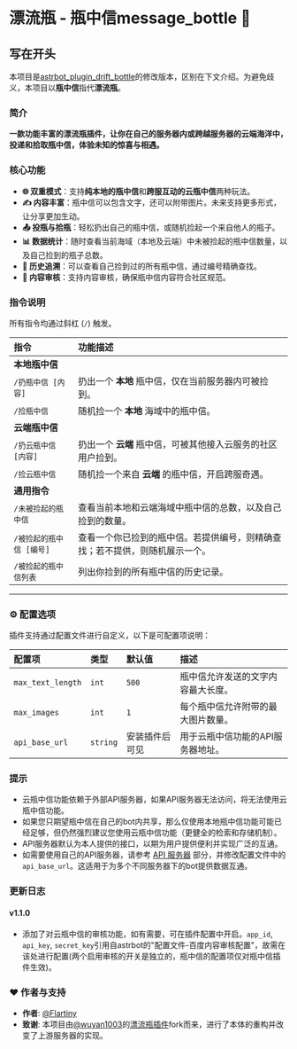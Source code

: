 # 漂流瓶 - 瓶中信message_bottle 💌

## 写在开头

本项目是[astrbot_plugin_drift_bottle](https://github.com/wuyan1003/astrbot_plugin_drift_bottle)的修改版本，区别在下文介绍。为避免歧义，本项目以**瓶中信**指代**漂流瓶**。

### 简介

**一款功能丰富的漂流瓶插件，让你在自己的服务器内或跨越服务器的云端海洋中，投递和拾取瓶中信，体验未知的惊喜与相遇。**

### 核心功能

- **🌐 双重模式**：支持**纯本地的瓶中信**和**跨服互动的云瓶中信**两种玩法。
- **✍️ 内容丰富**：瓶中信可以包含文字，还可以附带图片。未来支持更多形式，让分享更加生动。
- **📤 投瓶与拾瓶**：轻松扔出自己的瓶中信，或随机捡起一个来自他人的瓶子。
- **📊 数据统计**：随时查看当前海域（本地及云端）中未被捡起的瓶中信数量，以及自己捡到的瓶子总数。
- **📖 历史追溯**：可以查看自己捡到过的所有瓶中信，通过编号精确查找。
- **🚫 内容审核**：支持内容审核，确保瓶中信内容符合社区规范。

### 指令说明

所有指令均通过斜杠 (`/`) 触发。

| 指令 | 功能描述 |
| :--- | :--- |
| **本地瓶中信** | |
| `/扔瓶中信 [内容]` | 扔出一个 **本地** 瓶中信，仅在当前服务器内可被捡到。 |
| `/捡瓶中信` | 随机捡一个 **本地** 海域中的瓶中信。 |
| **云端瓶中信** | |
| `/扔云瓶中信 [内容]` | 扔出一个 **云端** 瓶中信，可被其他接入云服务的社区用户捡到。 |
| `/捡云瓶中信` | 随机捡一个来自 **云端** 的瓶中信，开启跨服奇遇。 |
| **通用指令** | |
| `/未被捡起的瓶中信` | 查看当前本地和云端海域中瓶中信的总数，以及自己捡到的数量。 |
| `/被捡起的瓶中信 [编号]` | 查看一个你已捡到的瓶中信。若提供编号，则精确查找；若不提供，则随机展示一个。 |
| `/被捡起的瓶中信列表` | 列出你捡到的所有瓶中信的历史记录。 |

---

### ⚙️ 配置选项

插件支持通过配置文件进行自定义，以下是可配置项说明：

| 配置项 | 类型 | 默认值 | 描述 |
| :--- | :--- | :--- | :--- |
| `max_text_length` | `int` | `500` | 瓶中信允许发送的文字内容最大长度。 |
| `max_images` | `int` | `1` | 每个瓶中信允许附带的最大图片数量。 |
| `api_base_url` | `string` | 安装插件后可见 | 用于云瓶中信功能的API服务器地址。 |

### 提示

- 云瓶中信功能依赖于外部API服务器，如果API服务器无法访问，将无法使用云瓶中信功能。
- 如果您只期望瓶中信在自己的bot内共享，那么仅使用本地瓶中信功能可能已经足够，但仍然强烈建议您使用云瓶中信功能（更健全的检索和存储机制）。
- API服务器默认为本人提供的接口，以期为用户提供便利并实现广泛的互通。
- 如需要使用自己的API服务器，请参考 [API 服务器](https://github.com/Flartiny/astrbot-driftbottles-api) 部分，并修改配置文件中的 `api_base_url`。这适用于为多个不同服务器下的bot提供数据互通。

### 更新日志

#### v1.1.0

- 添加了对云瓶中信的审核功能，如有需要，可在插件配置中开启。```app_id```, ```api_key```, ```secret_key```引用自astrbot的"配置文件-百度内容审核配置"，故需在该处进行配置(两个启用审核的开关是独立的，瓶中信的配置项仅对瓶中信插件生效)。

### ❤️ 作者与支持

- **作者**: [@Flartiny](https://github.com/Flartiny)
- **致谢**: 本项目由[@wuyan1003](https://github.com/wuyan1003)的[漂流瓶插件](https://github.com/wuyan1003/astrbot_plugin_drift_bottle)fork而来，进行了本体的重构并改变了上游服务器的实现。

